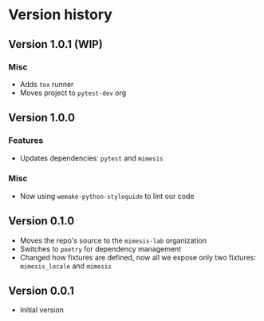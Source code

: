 # Version history

## Version 1.0.1 (WIP)

### Misc

- Adds `tox` runner
- Moves project to `pytest-dev` org


## Version 1.0.0

### Features

- Updates dependencies: `pytest` and `mimesis`

### Misc

- Now using `wemake-python-styleguide` to lint our code


## Version 0.1.0

- Moves the repo's source to the `mimesis-lab` organization
- Switches to `poetry` for dependency management
- Changed how fixtures are defined,
  now all we expose only two fixtures: `mimesis_locale` and `mimesis`


## Version 0.0.1

- Initial version

